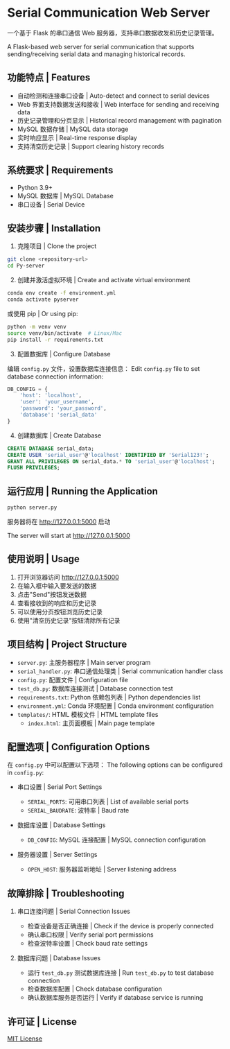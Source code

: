 # Serial Communication Web Server

一个基于 Flask 的串口通信 Web 服务器，支持串口数据收发和历史记录管理。

A Flask-based web server for serial communication that supports sending/receiving serial data and managing historical records.

## 功能特点 | Features

- 自动检测和连接串口设备 | Auto-detect and connect to serial devices
- Web 界面支持数据发送和接收 | Web interface for sending and receiving data
- 历史记录管理和分页显示 | Historical record management with pagination
- MySQL 数据存储 | MySQL data storage
- 实时响应显示 | Real-time response display
- 支持清空历史记录 | Support clearing history records

## 系统要求 | Requirements

- Python 3.9+
- MySQL 数据库 | MySQL Database
- 串口设备 | Serial Device

## 安装步骤 | Installation

1. 克隆项目 | Clone the project
```bash
git clone <repository-url>
cd Py-server
```

2. 创建并激活虚拟环境 | Create and activate virtual environment
```bash
conda env create -f environment.yml
conda activate pyserver
```

或使用 pip | Or using pip:
```bash
python -m venv venv
source venv/bin/activate  # Linux/Mac
pip install -r requirements.txt
```

3. 配置数据库 | Configure Database

编辑 `config.py` 文件，设置数据库连接信息：
Edit `config.py` file to set database connection information:

```python
DB_CONFIG = {
    'host': 'localhost',
    'user': 'your_username',
    'password': 'your_password',
    'database': 'serial_data'
}
```

4. 创建数据库 | Create Database
```sql
CREATE DATABASE serial_data;
CREATE USER 'serial_user'@'localhost' IDENTIFIED BY 'Serial123!';
GRANT ALL PRIVILEGES ON serial_data.* TO 'serial_user'@'localhost';
FLUSH PRIVILEGES;
```

## 运行应用 | Running the Application

```bash
python server.py
```

服务器将在 http://127.0.0.1:5000 启动

The server will start at http://127.0.0.1:5000

## 使用说明 | Usage

1. 打开浏览器访问 http://127.0.0.1:5000
2. 在输入框中输入要发送的数据
3. 点击"Send"按钮发送数据
4. 查看接收到的响应和历史记录
5. 可以使用分页按钮浏览历史记录
6. 使用"清空历史记录"按钮清除所有记录

## 项目结构 | Project Structure

- `server.py`: 主服务器程序 | Main server program
- `serial_handler.py`: 串口通信处理类 | Serial communication handler class
- `config.py`: 配置文件 | Configuration file
- `test_db.py`: 数据库连接测试 | Database connection test
- `requirements.txt`: Python 依赖包列表 | Python dependencies list
- `environment.yml`: Conda 环境配置 | Conda environment configuration
- `templates/`: HTML 模板文件 | HTML template files
  - `index.html`: 主页面模板 | Main page template

## 配置选项 | Configuration Options

在 `config.py` 中可以配置以下选项：
The following options can be configured in `config.py`:

- 串口设置 | Serial Port Settings
  - `SERIAL_PORTS`: 可用串口列表 | List of available serial ports
  - `SERIAL_BAUDRATE`: 波特率 | Baud rate

- 数据库设置 | Database Settings
  - `DB_CONFIG`: MySQL 连接配置 | MySQL connection configuration

- 服务器设置 | Server Settings
  - `OPEN_HOST`: 服务器监听地址 | Server listening address

## 故障排除 | Troubleshooting

1. 串口连接问题 | Serial Connection Issues
   - 检查设备是否正确连接 | Check if the device is properly connected
   - 确认串口权限 | Verify serial port permissions
   - 检查波特率设置 | Check baud rate settings

2. 数据库问题 | Database Issues
   - 运行 `test_db.py` 测试数据库连接 | Run `test_db.py` to test database connection
   - 检查数据库配置 | Check database configuration
   - 确认数据库服务是否运行 | Verify if database service is running

## 许可证 | License

[MIT License](LICENSE)
